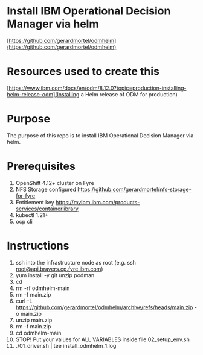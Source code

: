 # Install IBM Operational Decision Manager via helm
[https://github.com/gerardmortel/odmhelm](https://github.com/gerardmortel/odmhelm)

# Resources used to create this
[https://www.ibm.com/docs/en/odm/8.12.0?topic=production-installing-helm-release-odm](Installing a Helm release of ODM for production)
[]()

# Purpose
The purpose of this repo is to install IBM Operational Decision Manager via helm.

# Prerequisites
1. OpenShift 4.12+ cluster on Fyre
2. NFS Storage configured https://github.com/gerardmortel/nfs-storage-for-fyre
3. Entitlement key https://myibm.ibm.com/products-services/containerlibrary
4. kubectl 1.21+
5. ocp cli

# Instructions
1. ssh into the infrastructure node as root (e.g. ssh root@api.bravers.cp.fyre.ibm.com)
2. yum install -y git unzip podman
3. cd
4. rm -rf odmhelm-main
5. rm -f main.zip
6. curl -L https://github.com/gerardmortel/odmhelm/archive/refs/heads/main.zip -o main.zip
7. unzip main.zip
8. rm -f main.zip
9. cd odmhelm-main
10. STOP! Put your values for ALL VARIABLES inside file 02_setup_env.sh
11. ./01_driver.sh | tee install_odmhelm_1.log
